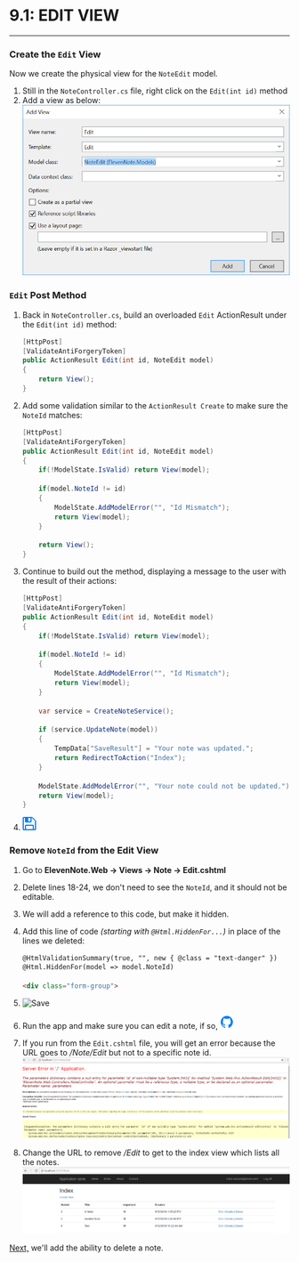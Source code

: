 # 9.1: EDIT VIEW
---
### Create the `Edit` View
Now we create the physical view for the `NoteEdit` model.

1. Still in the `NoteController.cs` file, right click on the `Edit(int id)` method
2. Add a view as below:
![Edit View](../assets/9.1-A.png)

### `Edit` Post Method
1. Back in `NoteController.cs`, build an overloaded `Edit` ActionResult under the `Edit(int id)` method:

    ```cs
    [HttpPost]
    [ValidateAntiForgeryToken]
    public ActionResult Edit(int id, NoteEdit model)
    {
        return View();
    }
    ```
2. Add some validation similar to the `ActionResult Create` to make sure the `NoteId` matches:

    ```cs
    [HttpPost]
    [ValidateAntiForgeryToken]
    public ActionResult Edit(int id, NoteEdit model)
    {
        if(!ModelState.IsValid) return View(model);

        if(model.NoteId != id)
        {
            ModelState.AddModelError("", "Id Mismatch");
            return View(model);
        }

        return View();
    }
    ``` 
3. Continue to build out the method, displaying a message to the user with the result of their actions:

    ```cs
    [HttpPost]
    [ValidateAntiForgeryToken]
    public ActionResult Edit(int id, NoteEdit model)
    {
        if(!ModelState.IsValid) return View(model);

        if(model.NoteId != id)
        {
            ModelState.AddModelError("", "Id Mismatch");
            return View(model);
        }

        var service = CreateNoteService();

        if (service.UpdateNote(model))
        {
            TempData["SaveResult"] = "Your note was updated.";
            return RedirectToAction("Index");
        }

        ModelState.AddModelError("", "Your note could not be updated.");
        return View(model);
    }
    ```
4. ![Save](../assets/font-awesome-save.png)

### Remove `NoteId` from the Edit View
1. Go to **ElevenNote.Web -> Views -> Note -> Edit.cshtml**
2. Delete lines 18-24, we don't need to see the `NoteId`, and it should not be editable.
3. We will add a reference to this code, but make it hidden.
4. Add this line of code *(starting with `@Html.HiddenFor...`)* in place of the lines we deleted:

    ```html
    @HtmlValidationSummary(true, "", new { @class = "text-danger" })
    @Html.HiddenFor(model => model.NoteId)

    <div class="form-group">

    ```
5. ![Save](/assets/font-awesome-save.png)
6. Run the app and make sure you can edit a note, if so, ![Git](../assets/devicons_github_badge.png)
7. If you run from the `Edit.cshtml` file, you will get an error because the URL goes to */Note/Edit* but not to a specific note id.
![Error](../assets/9.1-Error.PNG)
8. Change the URL to remove */Edit* to get to the index view which lists all the notes.
![Index](../assets/9.1-Index.PNG)

[Next,](../10-NoteDelete/10.0-NoteDelete.md) we'll add the ability to delete a note.
  